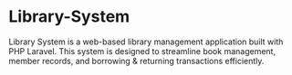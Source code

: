 # Library-System
 Library System is a web-based library management application built with PHP Laravel. This system is designed to streamline book management, member records, and borrowing & returning transactions efficiently.
